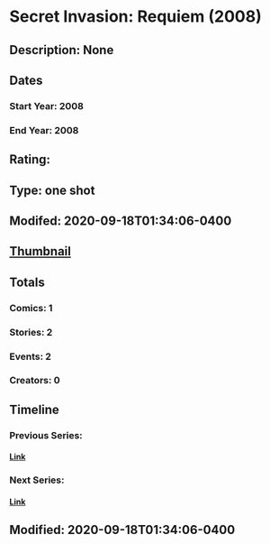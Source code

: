 # Secret Invasion: Requiem (2008)
## Description: None
## Dates
### Start Year: 2008
### End Year: 2008
## Rating: 
## Type: one shot
## Modifed: 2020-09-18T01:34:06-0400
## [Thumbnail](http://i.annihil.us/u/prod/marvel/i/mg/9/a0/55d4b41f7c4c9.jpg)
## Totals
### Comics: 1
### Stories: 2
### Events: 2
### Creators: 0
## Timeline
### Previous Series: 
#### [Link]()
### Next Series: 
#### [Link]()
## Modified: 2020-09-18T01:34:06-0400
